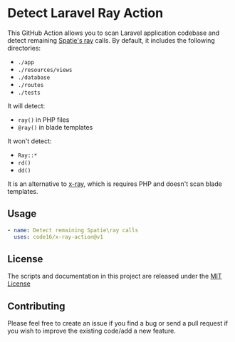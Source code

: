 # Detect Laravel Ray Action
This GitHub Action allows you to scan Laravel application codebase and detect remaining [Spatie's ray](https://myray.app/) calls. By default, it includes the following directories:
- `./app`
- `./resources/views`
- `./database`
- `./routes`
- `./tests`

It will detect:
- `ray()` in PHP files
- `@ray()` in blade templates

It won't detect:
- `Ray::*`
- `rd()`
- `dd()`

It is an alternative to [x-ray](https://github.com/spatie/x-ray), which is requires PHP and doesn't scan blade templates.

## Usage

```yaml
- name: Detect remaining Spatie\ray calls
  uses: code16/x-ray-action@v1
```

## License

The scripts and documentation in this project are released under the [MIT License](LICENSE)

## Contributing

Please feel free to create an issue if you find a bug or send a pull request if you wish to improve the existing code/add a new feature. 
